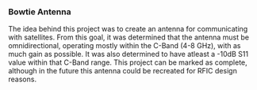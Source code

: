 ### Bowtie Antenna

The idea behind this project was to create an antenna for communicating with satellites. From this goal, it was determined that the antenna must be omnidirectional, operating mostly within the C-Band (4-8 GHz), with as much gain as possible. It was also determined to have atleast a -10dB S11 value within that C-Band range. This project can be marked as complete, although in the future this antenna could be recreated for RFIC design reasons.


